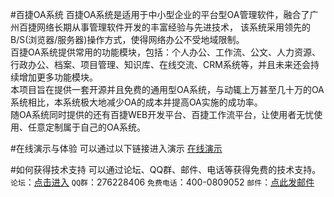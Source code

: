 #百捷OA系统
百捷OA系统是适用于中小型企业的平台型OA管理软件，融合了广州百捷网络长期从事管理软件开发的丰富经验与先进技术，
该系统采用领先的B/S(浏览器/服务器)操作方式，使得网络办公不受地域限制。<br>
百捷OA系统提供常用的功能模块，包括：个人办公、工作流、公文、人力资源、行政办公、档案、项目管理、知识库、在线交流、CRM系统等，并且未来还会持续增加更多功能模块。<br>
本项目旨在提供一套开源并且免费的通用型OA系统，与动辄上万甚至几十万的OA系统相比，本系统极大地减少OA的成本并提高OA实施的成功率。<br>
随OA系统同时提供的还有百捷WEB开发平台、百捷工作流平台，让使用者无忧使用、任意定制属于自己的OA系统。
    
#在线演示与体验
可以通过以下链接进入演示
[在线演示](http://www.baijienet.com/oademo_0.html "百捷OA系统在线演示")
    
#如何获得技术支持
可以通过论坛、QQ群、邮件、电话等获得免费的技术支持。
`论坛`：[点击进入](http://www.baijienet.com/bbs/home.esh "百捷论坛")
`QQ群`：276228406
`免费电话`：400-0809052
`邮件`：[点此发邮件](mailto:mydee@21cn.com)